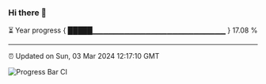 ### Hi there 👋

⏳ Year progress { █████▁▁▁▁▁▁▁▁▁▁▁▁▁▁▁▁▁▁▁▁▁▁▁▁▁ } 17.08 %

---

⏰ Updated on Sun, 03 Mar 2024 12:17:10 GMT

![Progress Bar CI](https://github.com/liununu/liununu/workflows/Progress%20Bar%20CI/badge.svg)
